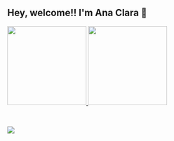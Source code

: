 ## Hey, welcome!! I'm Ana Clara 👋
 
 
  <div>
  <a href="https://github.com/dev-aclara">
  <img height="180em" src="https://github-readme-stats.vercel.app/api?username=dev-aclara&show_icons=true&theme=dracula&include_all_commits=true&count_private=true"/>
  <img height="180em" src="https://github-readme-stats.vercel.app/api/top-langs/?username=dev-aclara&layout=compact&langs_count=16&theme=dracula"/>
</div>


  ##
 
<div style="display: inline_block"><br>
  <a height="180em" href="https://www.linkedin.com/in/ana-clara-mansano-5051011ab/" target="_blank"><img src="https://img.shields.io/badge/-LinkedIn-%230077B5?style=for-the-badge&logo=linkedin&logoColor=white" target="_blank"></a> 
 
</div>


</div>
